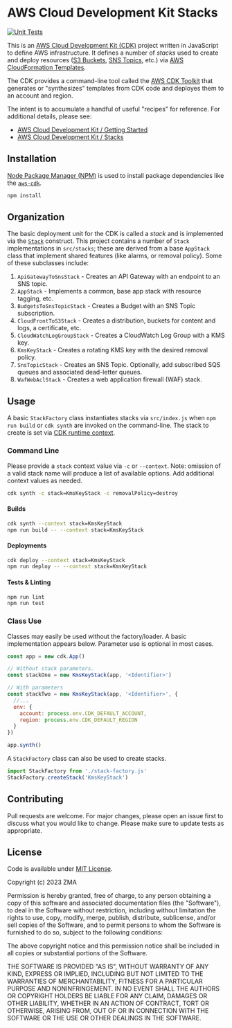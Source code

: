# AWS Cloud Development Kit Stacks

[![Unit Tests](https://github.com/arbon/aws-cdk-stacks/actions/workflows/run-unit-tests.yaml/badge.svg)](https://github.com/arbon/aws-cdk-stacks/actions/workflows/run-unit-tests.yaml)

This is an [AWS Cloud Development Kit (CDK)](https://aws.amazon.com/cdk/) project written in JavaScript to define AWS infrastructure. It defines a number of _stacks_ used to create and deploy resources ([S3 Buckets](https://docs.aws.amazon.com/AWSCloudFormation/latest/UserGuide/aws-properties-s3-bucket.html), [SNS Topics](https://docs.aws.amazon.com/AWSCloudFormation/latest/UserGuide/aws-resource-sns-topic.html), etc.) via [AWS CloudFormation Templates](https://aws.amazon.com/cloudformation/resources/templates/).

The CDK provides a command-line tool called the [AWS CDK Toolkit](https://docs.aws.amazon.com/cdk/v2/guide/cli.html) that generates or "synthesizes" templates from CDK code and deployes them to an account and region.

The intent is to accumulate a handful of useful "recipes" for reference. For additional details, please see:

- [AWS Cloud Development Kit / Getting Started](https://docs.aws.amazon.com/cdk/v2/guide/getting_started.html)
- [AWS Cloud Development Kit / Stacks](https://docs.aws.amazon.com/cdk/v2/guide/stacks.html)

## Installation

[Node Package Manager (NPM)](https://www.npmjs.com) is used to install package dependencies like the [`aws-cdk`](https://www.npmjs.com/package/aws-cdk).

```bash
npm install
```

## Organization

The basic deployment unit for the CDK is called a _stack_ and is implemented via the [`Stack`](https://docs.aws.amazon.com/cdk/api/v2/docs/aws-cdk-lib.Stack.html) construct. This project contains a number of `Stack` implementations in `src/stacks`; these are derived from a base `AppStack` class that implement shared features (like alarms, or removal policy). Some of these subclasses include:

1. `ApiGatewayToSnsStack` - Creates an API Gateway with an endpoint to an SNS topic.
2. `AppStack` - Implements a common, base app stack with resource tagging, etc.
3. `BudgetsToSnsTopicStack` - Creates a Budget with an SNS Topic subscription.
4. `CloudFrontToS3Stack` - Creates a distribution, buckets for content and logs, a certificate, etc.
5. `CloudWatchLogGroupStack` - Creates a CloudWatch Log Group with a KMS key.
6. `KmsKeyStack` - Creates a rotating KMS key with the desired removal policy.
7. `SnsTopicStack` - Creates an SNS Topic. Optionally, add subscribed SQS queues and associated dead-letter queues.
8. `WafWebAclStack` - Creates a web application firewall (WAF) stack.

## Usage

A basic `StackFactory` class instantiates stacks via `src/index.js` when `npm run build` or `cdk synth` are invoked on the command-line. The stack to create is set via [CDK runtime context](https://docs.aws.amazon.com/cdk/v2/guide/context.html).

### Command Line

Please provide a `stack` context value via `-c` or `--context`. Note: omission of a valid stack name will produce a list of available options. Add additional context values as needed.

```bash
cdk synth -c stack=KmsKeyStack -c removalPolicy=destroy
```

#### Builds

```bash
cdk synth --context stack=KmsKeyStack
npm run build -- --context stack=KmsKeyStack
```

#### Deployments

```bash
cdk deploy --context stack=KmsKeyStack
npm run deploy -- --context stack=KmsKeyStack
```

#### Tests & Linting

```bash
npm run lint
npm run test
```

### Class Use

Classes may easily be used without the factory/loader. A basic implementation appears below. Parameter use is optional in most cases.

```javascript
const app = new cdk.App()

// Without stack parameters.
const stackOne = new KmsKeyStack(app, '<Identifier>')

// With parameters
const stackTwo = new KmsKeyStack(app, '<Identifier>', {
  //...
  env: {
    account: process.env.CDK_DEFAULT_ACCOUNT,
    region: process.env.CDK_DEFAULT_REGION
  }
})

app.synth()
```

A `StackFactory` class can also be used to create stacks.

```javascript
import StackFactory from './stack-factory.js'
StackFactory.createStack('KmsKeyStack')
```

## Contributing

Pull requests are welcome. For major changes, please open an issue first to discuss what you would like to change. Please make sure to update tests as appropriate.

## License

Code is available under [MIT License](https://opensource.org/license/mit/).

Copyright (c) 2023 ZMA

Permission is hereby granted, free of charge, to any person obtaining a copy
of this software and associated documentation files (the "Software"), to deal
in the Software without restriction, including without limitation the rights
to use, copy, modify, merge, publish, distribute, sublicense, and/or sell
copies of the Software, and to permit persons to whom the Software is
furnished to do so, subject to the following conditions:

The above copyright notice and this permission notice shall be included in all
copies or substantial portions of the Software.

THE SOFTWARE IS PROVIDED "AS IS", WITHOUT WARRANTY OF ANY KIND, EXPRESS OR
IMPLIED, INCLUDING BUT NOT LIMITED TO THE WARRANTIES OF MERCHANTABILITY,
FITNESS FOR A PARTICULAR PURPOSE AND NONINFRINGEMENT. IN NO EVENT SHALL THE
AUTHORS OR COPYRIGHT HOLDERS BE LIABLE FOR ANY CLAIM, DAMAGES OR OTHER
LIABILITY, WHETHER IN AN ACTION OF CONTRACT, TORT OR OTHERWISE, ARISING FROM,
OUT OF OR IN CONNECTION WITH THE SOFTWARE OR THE USE OR OTHER DEALINGS IN THE
SOFTWARE.
